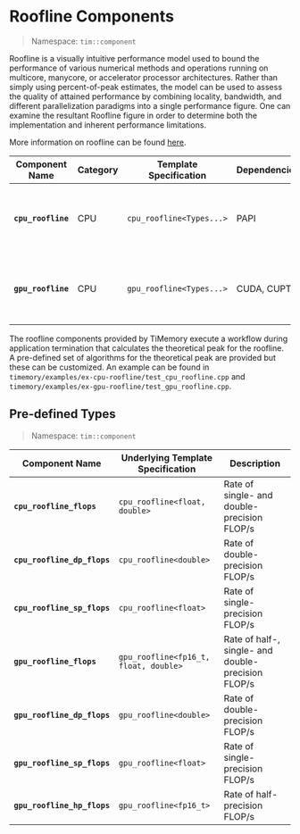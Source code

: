 # Roofline Components

> Namespace: `tim::component`

Roofline is a visually intuitive performance model used to bound the performance of various numerical methods and operations running on multicore, manycore, or accelerator processor architectures.
Rather than simply using percent-of-peak estimates, the model can be used to assess the quality of attained performance by combining locality, bandwidth, and different parallelization paradigms
into a single performance figure.
One can examine the resultant Roofline figure in order to determine both the implementation and inherent performance limitations.

More information on roofline can be found [here](https://docs.nersc.gov/programming/performance-debugging-tools/roofline/).

| Component Name     | Category | Template Specification   | Dependencies | Description                                                     |
| ------------------ | -------- | ------------------------ | ------------ | --------------------------------------------------------------- |
| **`cpu_roofline`** | CPU      | `cpu_roofline<Types...>` | PAPI         | Records the rate at which the hardware counters are accumulated |
| **`gpu_roofline`** | CPU      | `gpu_roofline<Types...>` | CUDA, CUPTI  | Records the rate at which the hardware counters are accumulated |

The roofline components provided by TiMemory execute a workflow during application termination that calculates the theoretical peak for the roofline.
A pre-defined set of algorithms for the theoretical peak are provided but these can be customized.
An example can be found in `timemory/examples/ex-cpu-roofline/test_cpu_roofline.cpp` and `timemory/examples/ex-gpu-roofline/test_gpu_roofline.cpp`.

## Pre-defined Types

> Namespace: `tim::component`

| Component Name              | Underlying Template Specification     | Description                                        |
| --------------------------- | ------------------------------------- | -------------------------------------------------- |
| **`cpu_roofline_flops`**    | `cpu_roofline<float, double>`         | Rate of single- and double-precision FLOP/s        |
| **`cpu_roofline_dp_flops`** | `cpu_roofline<double>`                | Rate of double-precision FLOP/s                    |
| **`cpu_roofline_sp_flops`** | `cpu_roofline<float>`                 | Rate of single-precision FLOP/s                    |
| **`gpu_roofline_flops`**    | `gpu_roofline<fp16_t, float, double>` | Rate of half-, single- and double-precision FLOP/s |
| **`gpu_roofline_dp_flops`** | `gpu_roofline<double>`                | Rate of double-precision FLOP/s                    |
| **`gpu_roofline_sp_flops`** | `gpu_roofline<float>`                 | Rate of single-precision FLOP/s                    |
| **`gpu_roofline_hp_flops`** | `gpu_roofline<fp16_t>`                | Rate of half-precision FLOP/s                      |
